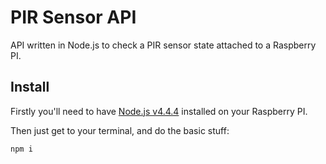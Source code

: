 # PIR Sensor API

API written in Node.js to check a PIR sensor state attached to a Raspberry PI.

## Install

Firstly you'll need to have [Node.js v4.4.4](https://nodejs.org/en/) installed on your Raspberry PI.

Then just get to your terminal, and do the basic stuff:

```ssh
npm i
```
